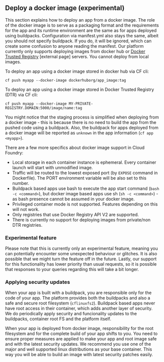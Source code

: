 ## Deploy a docker image (experimental)

This section explains how to deploy an app from a docker image. The role of the docker image is to serve as a packaging format and the requirements for the app and its runtime environment are the same as for apps deployed using buildpacks. Configuration via manifest.yml also stays the same, albeit you should not specify buildpack. If you do, it will be ignored, which can create some confusion to anyone reading the manifest. Our platform currently only supports deploying images from docker hub or [Docker Trusted Registry](https://docs.docker.com/datacenter/dtr/2.1/guides/) [external page] servers. You cannot deploy from local images.

To deploy an app using a docker image stored in docker hub via CF cli:

``cf push myapp --docker-image dockerhuborg/app_image:tag``

To deploy an app using a docker image stored in Docker Trusted Registry (DTR) via CF cli:

``cf push myapp --docker-image MY-PRIVATE-REGISTRY.DOMAIN:5000/image/name:tag``

You might notice that the staging process is simplified when deploying from a docker image - this is because there is no need to build the app from the pushed code using a buildpack. Also, the buildpack for apps deployed from a docker image will be reported as `unknown` in the app information (``cf app <myapp>``).

There are a few more specifics about docker image support in Cloud Foundry:

* Local storage in each container instance is ephemeral. Every container launch will start with unmodified image.
* Traffic will be routed to the lowest exposed port (by `EXPOSE` command in Dockerfile). The PORT environment variable will be also set to this number.
* Buildpack based apps use bash to execute the app start command (`bash -c <command>`), but docker image based apps use sh (`sh -c <command>`) - as bash presence cannot be assumed in your docker image.
* Privileged container mode is not supported. Features depending on this will not work.
* Only registries that use Docker Registry API V2 are supported.
* There is currently no support for deploying images from private/non DTR registries.

### Experimental feature

Please note that this is currently only an experimental feature, meaning you can potentially encounter some unexpected behaviour or glitches. It is also possible that we might turn the feature off in the future. Lastly, our support for this functionality has lower priority than usual requests, so it is possible that responses to your queries regarding this will take a bit longer.

### Applying security updates

When your app is built with a buildpack, you are responsible only for the code of your app. The platform provides both the buildpacks and also a safe and secure root filesystem (`cflinuxfs2`). Buildpack based apps never have root access in their container, which adds another layer of security. We do periodically apply security and funcionality updates to the buildpacks, container root FS and the platform itself.

When your app is deployed from docker image, responsibility for the root filesystem and for the complete build of your app shifts to you. You need to ensure proper measures are applied to make your app and root image safe and with the latest security updates. We recommend you use one of the major and well supported linux distributions as your base container. This way you will be able to build an image with latest security patches easily.
